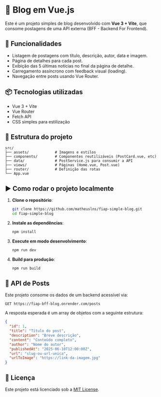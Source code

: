 
# 📝 Blog em Vue.js

Este é um projeto simples de blog desenvolvido com **Vue 3 + Vite**, que consome postagens de uma API externa (BFF - Backend For Frontend).

## 🚀 Funcionalidades

- Listagem de postagens com título, descrição, autor, data e imagem.
- Página de detalhes para cada post.
- Exibição das 5 últimas notícias no final da página de detalhe.
- Carregamento assíncrono com feedback visual (loading).
- Navegação entre posts usando Vue Router.

## 📦 Tecnologias utilizadas

- Vue 3 + Vite
- Vue Router
- Fetch API
- CSS simples para estilização

## 📁 Estrutura do projeto

```
src/
├── assets/            # Imagens e estilos
├── components/        # Componentes reutilizáveis (PostCard.vue, etc)
├── data/              # PostService.js para consumir a API
├── views/             # Páginas (Home.vue, Post.vue)
├── router/            # Definição das rotas
└── App.vue
```

## ▶️ Como rodar o projeto localmente

1. **Clone o repositório**:
   ```bash
   git clone https://github.com/matheuslns/fiap-simple-blog.git
   cd fiap-simple-blog
   ```

2. **Instale as dependências**:
   ```bash
   npm install
   ```

3. **Execute em modo desenvolvimento**:
   ```bash
   npm run dev
   ```

4. **Build para produção**:
   ```bash
   npm run build
   ```

## 🔗 API de Posts

Este projeto consome os dados de um backend acessível via:

```
GET https://fiap-bff-blog.onrender.com/posts
```

A resposta esperada é um array de objetos com a seguinte estrutura:

```json
{
  "id": 1,
  "title": "Título do post",
  "description": "Breve descrição",
  "content": "Conteúdo completo",
  "author": "Nome do autor",
  "publishedAt": "2025-06-10T12:00:00Z",
  "url": "slug-ou-url-unica",
  "urlToImage": "https://link-da-imagem.jpg"
}
```

## 📄 Licença

Este projeto está licenciado sob a [MIT License](LICENSE).
